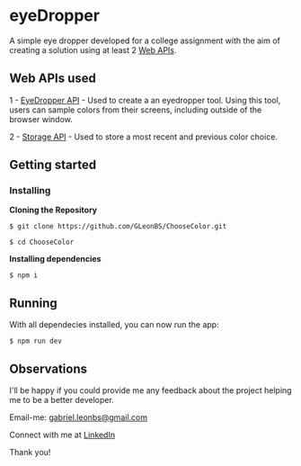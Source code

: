 # eyeDropper

A simple eye dropper developed for a college assignment with the aim of creating a solution using at least 2 [Web APIs](https://developer.mozilla.org/en-US/docs/Web/API).

## Web APIs used

1 - [EyeDropper API](https://developer.mozilla.org/en-US/docs/Web/API/EyeDropper_API) - Used to create a an eyedropper tool. Using this tool, users can sample colors from their screens, including outside of the browser window.

2 - [Storage API](https://developer.mozilla.org/en-US/docs/Web/API/Storage_API) - Used to store a most recent and previous color choice.

## Getting started


### Installing

**Cloning the Repository**

```
$ git clone https://github.com/GLeonBS/ChooseColor.git

$ cd ChooseColor
```


**Installing dependencies** 

```
$ npm i
```

## Running

With all dependecies installed, you can now run the app: 

```
$ npm run dev
```

## Observations

I'll be happy if you could provide me any feedback about the project helping me to be a better developer.

Email-me: gabriel.leonbs@gmail.com

Connect with me at [LinkedIn](https://www.linkedin.com/in/gabriel-leon-brugnolo-de-souza-688aa91a1/)

Thank you!
